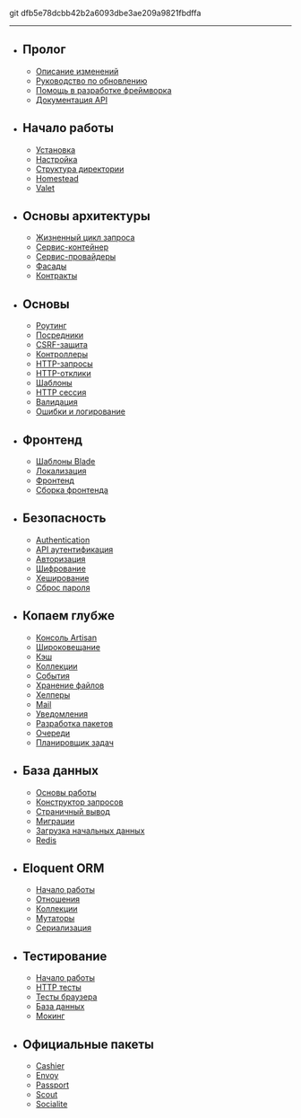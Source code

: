 git dfb5e78dcbb42b2a6093dbe3ae209a9821fbdffa

---

- ## Пролог
    - [Описание изменений](/docs/{{version}}/releases)
    - [Руководство по обновлению](/docs/{{version}}/upgrade)
    - [Помощь в разработке фреймворка](/docs/{{version}}/contributions)
    - [Документация API](/api/{{version}})
- ## Начало работы
    - [Установка](/docs/{{version}}/installation)
    - [Настройка](/docs/{{version}}/configuration)
    - [Структура директории](/docs/{{version}}/structure)
    - [Homestead](/docs/{{version}}/homestead)
    - [Valet](/docs/{{version}}/valet)
- ## Основы архитектуры
    - [Жизненный цикл запроса](/docs/{{version}}/lifecycle)
    - [Сервис-контейнер](/docs/{{version}}/container)
    - [Сервис-провайдеры](/docs/{{version}}/providers)
    - [Фасады](/docs/{{version}}/facades)
    - [Контракты](/docs/{{version}}/contracts)
- ## Основы
    - [Роутинг](/docs/{{version}}/routing)
    - [Посредники](/docs/{{version}}/middleware)
    - [CSRF-защита](/docs/{{version}}/csrf)
    - [Контроллеры](/docs/{{version}}/controllers)
    - [HTTP-запросы](/docs/{{version}}/requests)
    - [HTTP-отклики](/docs/{{version}}/responses)
    - [Шаблоны](/docs/{{version}}/views)
    - [HTTP сессия](/docs/{{version}}/session)
    - [Валидация](/docs/{{version}}/validation)
    - [Ошибки и логирование](/docs/{{version}}/errors)
- ## Фронтенд
    - [Шаблоны Blade](/docs/{{version}}/blade)
    - [Локализация](/docs/{{version}}/localization)
    - [Фронтенд](/docs/{{version}}/frontend)
    - [Сборка фронтенда](/docs/{{version}}/mix)
- ## Безопасность
    - [Authentication](/docs/{{version}}/authentication)
    - [API аутентификация](/docs/{{version}}/passport)
    - [Авторизация](/docs/{{version}}/authorization)
    - [Шифрование](/docs/{{version}}/encryption)
    - [Хеширование](/docs/{{version}}/hashing)
    - [Сброс пароля](/docs/{{version}}/passwords)
- ## Копаем глубже
    - [Консоль Artisan](/docs/{{version}}/artisan)
    - [Широковещание](/docs/{{version}}/broadcasting)
    - [Кэш](/docs/{{version}}/cache)
    - [Коллекции](/docs/{{version}}/collections)
    - [События](/docs/{{version}}/events)
    - [Хранение файлов](/docs/{{version}}/filesystem)
    - [Хелперы](/docs/{{version}}/helpers)
    - [Mail](/docs/{{version}}/mail)
    - [Уведомления](/docs/{{version}}/notifications)
    - [Разработка пакетов](/docs/{{version}}/packages)
    - [Очереди](/docs/{{version}}/queues)
    - [Планировщик задач](/docs/{{version}}/scheduling)
- ## База данных
    - [Основы работы](/docs/{{version}}/database)
    - [Конструктор запросов](/docs/{{version}}/queries)
    - [Страничный вывод](/docs/{{version}}/pagination)
    - [Миграции](/docs/{{version}}/migrations)
    - [Загрузка начальных данных](/docs/{{version}}/seeding)
    - [Redis](/docs/{{version}}/redis)
- ## Eloquent ORM
    - [Начало работы](/docs/{{version}}/eloquent)
    - [Отношения](/docs/{{version}}/eloquent-relationships)
    - [Коллекции](/docs/{{version}}/eloquent-collections)
    - [Мутаторы](/docs/{{version}}/eloquent-mutators)
    - [Сериализация](/docs/{{version}}/eloquent-serialization)
- ## Тестирование
    - [Начало работы](/docs/{{version}}/testing)
    - [HTTP тесты](/docs/{{version}}/http-tests)
    - [Тесты браузера](/docs/{{version}}/dusk)
    - [База данных](/docs/{{version}}/database-testing)
    - [Мокинг](/docs/{{version}}/mocking)
- ## Официальные пакеты
    - [Cashier](/docs/{{version}}/billing)
    - [Envoy](/docs/{{version}}/envoy)
    - [Passport](/docs/{{version}}/passport)
    - [Scout](/docs/{{version}}/scout)
    - [Socialite](https://github.com/laravel/socialite)
